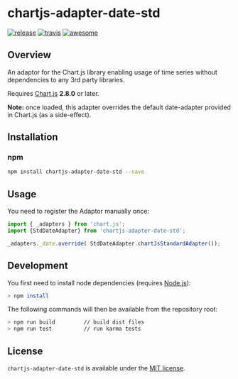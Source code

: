 # chartjs-adapter-date-std

[![release](https://img.shields.io/github/release/chartjs/chartjs-adapter-date-fns.svg?style=flat-square)](https://github.com/chartjs/chartjs-adapter-date-fns/releases/latest) [![travis](https://img.shields.io/travis/chartjs/chartjs-adapter-date-fns.svg?style=flat-square&maxAge=60)](https://travis-ci.org/chartjs/chartjs-adapter-date-fns) [![awesome](https://awesome.re/badge-flat2.svg)](https://github.com/chartjs/awesome)

## Overview

An adaptor for the Chart.js library enabling usage of time series without dependencies to any 3rd party libraries.

Requires [Chart.js](https://github.com/chartjs/Chart.js/releases) **2.8.0** or later.

**Note:** once loaded, this adapter overrides the default date-adapter provided in Chart.js (as a side-effect).

## Installation

### npm

```bash
npm install chartjs-adapter-date-std --save
```

## Usage

You need to register the Adaptor manually once:
```javascript
import { _adapters } from 'chart.js';
import {StdDateAdapter} from 'chartjs-adapter-date-std';

_adapters._date.override( StdDateAdapter.chartJsStandardAdapter());

```

## Development

You first need to install node dependencies (requires [Node.js](https://nodejs.org/)):


```bash
> npm install
```

The following commands will then be available from the repository root:

```bash
> npm run build         // build dist files
> npm run test          // run karma tests
```

## License

`chartjs-adapter-date-std` is available under the [MIT license](LICENSE.md).
